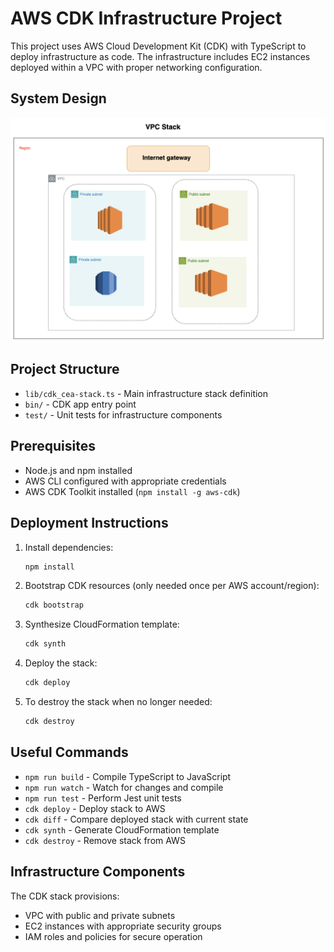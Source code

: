 # AWS CDK Infrastructure Project

This project uses AWS Cloud Development Kit (CDK) with TypeScript to deploy infrastructure as code. The infrastructure includes EC2 instances deployed within a VPC with proper networking configuration.

## System Design
![system design ](design/two-tier.png)


## Project Structure

- `lib/cdk_cea-stack.ts` - Main infrastructure stack definition
- `bin/` - CDK app entry point
- `test/` - Unit tests for infrastructure components

## Prerequisites

- Node.js and npm installed
- AWS CLI configured with appropriate credentials
- AWS CDK Toolkit installed (`npm install -g aws-cdk`)

## Deployment Instructions

1. Install dependencies:
   ```bash
   npm install
   ```

2. Bootstrap CDK resources (only needed once per AWS account/region):
   ```bash
   cdk bootstrap
   ```

3. Synthesize CloudFormation template:
   ```bash
   cdk synth
   ```

4. Deploy the stack:
   ```bash
   cdk deploy
   ```

5. To destroy the stack when no longer needed:
   ```bash
   cdk destroy
   ```

## Useful Commands

* `npm run build`   - Compile TypeScript to JavaScript
* `npm run watch`   - Watch for changes and compile
* `npm run test`    - Perform Jest unit tests
* `cdk deploy`      - Deploy stack to AWS
* `cdk diff`        - Compare deployed stack with current state
* `cdk synth`       - Generate CloudFormation template
* `cdk destroy`     - Remove stack from AWS

## Infrastructure Components

The CDK stack provisions:
- VPC with public and private subnets
- EC2 instances with appropriate security groups
- IAM roles and policies for secure operation

